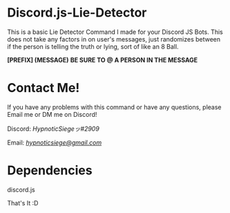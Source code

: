 # Discord.js-Lie-Detector

This is a basic Lie Detector Command I made for your Discord JS Bots. This does not take any factors in on user's messages, just randomizes between if the person is telling the truth or lying, sort of like an 8 Ball.

**[PREFIX] (MESSAGE)**
**BE SURE TO @ A PERSON IN THE MESSAGE**

# Contact Me!
 If you have any problems with this command or have any questions, please Email me or DM me on Discord!

  Discord: *HypnoticSiegeッ#2909*

  Email: *hypnoticsiege@gmail.com*

# Dependencies 
discord.js 

That's It :D